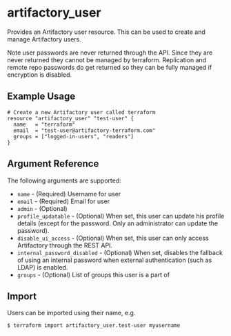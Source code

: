 # artifactory_user

Provides an Artifactory user resource. This can be used to create and manage Artifactory users.

Note user passwords are never returned through the API. Since they are never returned they cannot be managed by 
terraform. Replication and remote repo passwords do get returned so they can be fully managed if encryption is disabled.

## Example Usage

```hcl
# Create a new Artifactory user called terraform
resource "artifactory_user" "test-user" {
  name   = "terraform"
  email  = "test-user@artifactory-terraform.com"
  groups = ["logged-in-users", "readers"]
}
```

## Argument Reference

The following arguments are supported:

* `name` - (Required) Username for user
* `email` - (Required) Email for user
* `admin` - (Optional) 
* `profile_updatable` - (Optional) When set, this user can update his profile details (except for the password. Only an administrator can update the password).
* `disable_ui_access` - (Optional) When set, this user can only access Artifactory through the REST API. 
* `internal_password_disabled` - (Optional) When set, disables the fallback of using an internal password when external authentication (such as LDAP) is enabled.
* `groups` - (Optional) List of groups this user is a part of

## Import

Users can be imported using their name, e.g.

```
$ terraform import artifactory_user.test-user myusername
```
